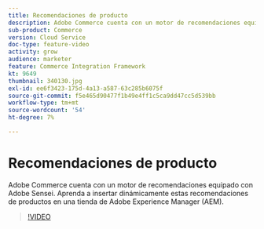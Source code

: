 ```yaml
---
title: Recomendaciones de producto
description: Adobe Commerce cuenta con un motor de recomendaciones equipado con Adobe Sensei. Aprenda a insertar dinámicamente estas recomendaciones de productos en una tienda de Adobe Experience Manager (AEM).
sub-product: Commerce
version: Cloud Service
doc-type: feature-video
activity: grow
audience: marketer
feature: Commerce Integration Framework
kt: 9649
thumbnail: 340130.jpg
exl-id: ee6f3423-175d-4a13-a587-63c285b6075f
source-git-commit: f5e465d90477f1b49e4ff1c5ca9dd47cc5d539bb
workflow-type: tm+mt
source-wordcount: '54'
ht-degree: 7%

---
```


# Recomendaciones de producto

Adobe Commerce cuenta con un motor de recomendaciones equipado con Adobe Sensei. Aprenda a insertar dinámicamente estas recomendaciones de productos en una tienda de Adobe Experience Manager (AEM).

>[!VIDEO](https://video.tv.adobe.com/v/340130/?learn=on)
